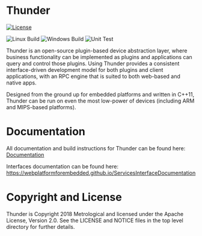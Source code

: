 # Thunder

[![License](https://img.shields.io/badge/License-Apache_2.0-blue.svg)](https://opensource.org/licenses/Apache-2.0) 

![Linux Build](https://github.com/rdkcentral/Thunder/actions/workflows/Build%20Thunder%20on%20Linux.yml/badge.svg) ![Windows Build](https://github.com/rdkcentral/Thunder/actions/workflows/Build%20Thunder%20on%20Windows.yml/badge.svg) ![Unit Test](https://github.com/rdkcentral/Thunder/actions/workflows/Test%20Thunder.yml/badge.svg)


Thunder is an open-source plugin-based device abstraction layer, where business functionality can be implemented as plugins and applications can query and control those plugins. Using Thunder provides a consistent interface-driven development model for both plugins and client applications, with an RPC engine that is suited to both web-based and native apps.

Designed from the ground up for embedded platforms and written in C++11, Thunder can be run on even the most low-power of devices (including ARM and MIPS-based platforms).

# Documentation

All documentation and build instructions for Thunder can be found here: [Documentation](https://rdkcentral.github.io/Thunder/)

Interfaces documentation can be found here:
https://webplatformforembedded.github.io/ServicesInterfaceDocumentation

# Copyright and License

Thunder is Copyright 2018 Metrological and licensed under the Apache License, Version 2.0. See the LICENSE and NOTICE files in the top level directory for further details.
